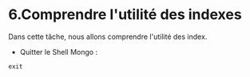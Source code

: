 # 6.Comprendre l'utilité des indexes

Dans cette tâche, nous allons comprendre l'utilité des index. 

* Quitter le Shell Mongo :
```
exit
```
